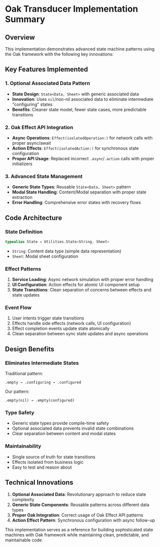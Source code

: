 # Oak Transducer Implementation Summary

## Overview
This implementation demonstrates advanced state machine patterns using the Oak framework with the following key innovations:

## Key Features Implemented

### 1. Optional Associated Data Pattern
- **State Design**: `State<Data, Sheet>` with generic associated data
- **Innovation**: Uses `nil`/non-nil associated data to eliminate intermediate "configuring" states
- **Benefits**: Cleaner state model, fewer state cases, more predictable transitions

### 2. Oak Effect API Integration
- **Async Operations**: `Effect(isolatedOperation:)` for network calls with proper async/await
- **Action Effects**: `Effect(isolatedAction:)` for synchronous state configuration
- **Proper API Usage**: Replaced incorrect `.async`/`.action` calls with proper initializers

### 3. Advanced State Management
- **Generic State Types**: Reusable `State<Data, Sheet>` pattern
- **Modal State Handling**: Content/Modal separation with proper state extraction
- **Error Handling**: Comprehensive error states with recovery flows

## Code Architecture

### State Definition
```swift
typealias State = Utilities.State<String, Sheet>
```
- `String`: Content data type (simple data representation)
- `Sheet`: Modal sheet configuration

### Effect Patterns
1. **Service Loading**: Async network simulation with proper error handling
2. **UI Configuration**: Action effects for atomic UI component setup
3. **State Transitions**: Clean separation of concerns between effects and state updates

### Event Flow
1. User intents trigger state transitions
2. Effects handle side effects (network calls, UI configuration)
3. Effect completion events update state atomically
4. Clean separation between sync state updates and async operations

## Design Benefits

### Eliminates Intermediate States
Traditional pattern:
```
.empty → .configuring → .configured
```

Our pattern:
```
.empty(nil) → .empty(configured)
```

### Type Safety
- Generic state types provide compile-time safety
- Optional associated data prevents invalid state combinations
- Clear separation between content and modal states

### Maintainability
- Single source of truth for state transitions
- Effects isolated from business logic
- Easy to test and reason about

## Technical Innovations

1. **Optional Associated Data**: Revolutionary approach to reduce state complexity
2. **Generic State Components**: Reusable patterns across different data types
3. **Proper Oak Integration**: Correct usage of Oak Effect API patterns
4. **Action Effect Pattern**: Synchronous configuration with async follow-up

This implementation serves as a reference for building sophisticated state machines with Oak framework while maintaining clean, predictable, and maintainable code.

